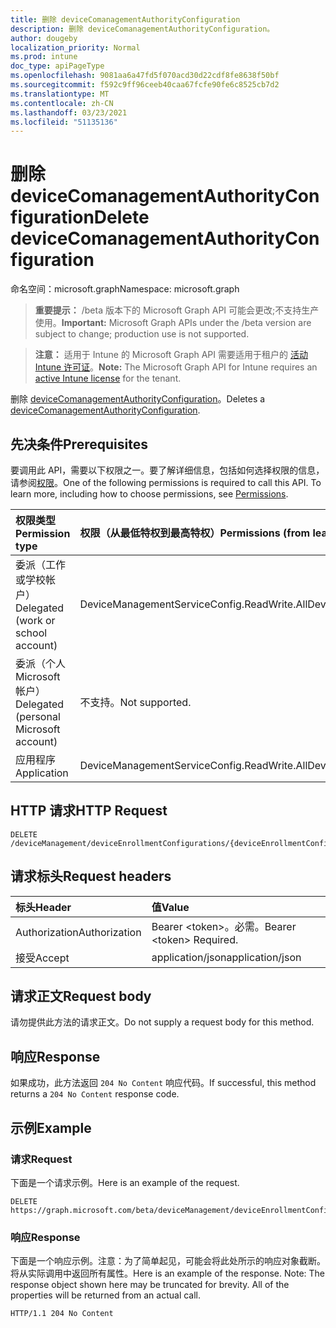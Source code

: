 ```yaml
---
title: 删除 deviceComanagementAuthorityConfiguration
description: 删除 deviceComanagementAuthorityConfiguration。
author: dougeby
localization_priority: Normal
ms.prod: intune
doc_type: apiPageType
ms.openlocfilehash: 9081aa6a47fd5f070acd30d22cdf8fe8638f50bf
ms.sourcegitcommit: f592c9ff96ceeb40caa67fcfe90fe6c8525cb7d2
ms.translationtype: MT
ms.contentlocale: zh-CN
ms.lasthandoff: 03/23/2021
ms.locfileid: "51135136"
---
```

# <a name="delete-devicecomanagementauthorityconfiguration"></a><span data-ttu-id="56314-103">删除 deviceComanagementAuthorityConfiguration</span><span class="sxs-lookup"><span data-stu-id="56314-103">Delete deviceComanagementAuthorityConfiguration</span></span>

<span data-ttu-id="56314-104">命名空间：microsoft.graph</span><span class="sxs-lookup"><span data-stu-id="56314-104">Namespace: microsoft.graph</span></span>

> <span data-ttu-id="56314-105">**重要提示：** /beta 版本下的 Microsoft Graph API 可能会更改;不支持生产使用。</span><span class="sxs-lookup"><span data-stu-id="56314-105">**Important:** Microsoft Graph APIs under the /beta version are subject to change; production use is not supported.</span></span>

> <span data-ttu-id="56314-106">**注意：** 适用于 Intune 的 Microsoft Graph API 需要适用于租户的 [活动 Intune 许可证](https://go.microsoft.com/fwlink/?linkid=839381)。</span><span class="sxs-lookup"><span data-stu-id="56314-106">**Note:** The Microsoft Graph API for Intune requires an [active Intune license](https://go.microsoft.com/fwlink/?linkid=839381) for the tenant.</span></span>

<span data-ttu-id="56314-107">删除 [deviceComanagementAuthorityConfiguration](../resources/intune-onboarding-devicecomanagementauthorityconfiguration.md)。</span><span class="sxs-lookup"><span data-stu-id="56314-107">Deletes a [deviceComanagementAuthorityConfiguration](../resources/intune-onboarding-devicecomanagementauthorityconfiguration.md).</span></span>

## <a name="prerequisites"></a><span data-ttu-id="56314-108">先决条件</span><span class="sxs-lookup"><span data-stu-id="56314-108">Prerequisites</span></span>
<span data-ttu-id="56314-p101">要调用此 API，需要以下权限之一。要了解详细信息，包括如何选择权限的信息，请参阅[权限](/graph/permissions-reference)。</span><span class="sxs-lookup"><span data-stu-id="56314-p101">One of the following permissions is required to call this API. To learn more, including how to choose permissions, see [Permissions](/graph/permissions-reference).</span></span>

|<span data-ttu-id="56314-111">权限类型</span><span class="sxs-lookup"><span data-stu-id="56314-111">Permission type</span></span>|<span data-ttu-id="56314-112">权限（从最低特权到最高特权）</span><span class="sxs-lookup"><span data-stu-id="56314-112">Permissions (from least to most privileged)</span></span>|
|:---|:---|
|<span data-ttu-id="56314-113">委派（工作或学校帐户）</span><span class="sxs-lookup"><span data-stu-id="56314-113">Delegated (work or school account)</span></span>|<span data-ttu-id="56314-114">DeviceManagementServiceConfig.ReadWrite.All</span><span class="sxs-lookup"><span data-stu-id="56314-114">DeviceManagementServiceConfig.ReadWrite.All</span></span>|
|<span data-ttu-id="56314-115">委派（个人 Microsoft 帐户）</span><span class="sxs-lookup"><span data-stu-id="56314-115">Delegated (personal Microsoft account)</span></span>|<span data-ttu-id="56314-116">不支持。</span><span class="sxs-lookup"><span data-stu-id="56314-116">Not supported.</span></span>|
|<span data-ttu-id="56314-117">应用程序</span><span class="sxs-lookup"><span data-stu-id="56314-117">Application</span></span>|<span data-ttu-id="56314-118">DeviceManagementServiceConfig.ReadWrite.All</span><span class="sxs-lookup"><span data-stu-id="56314-118">DeviceManagementServiceConfig.ReadWrite.All</span></span>|

## <a name="http-request"></a><span data-ttu-id="56314-119">HTTP 请求</span><span class="sxs-lookup"><span data-stu-id="56314-119">HTTP Request</span></span>
<!-- {
  "blockType": "ignored"
}
-->
``` http
DELETE /deviceManagement/deviceEnrollmentConfigurations/{deviceEnrollmentConfigurationId}
```

## <a name="request-headers"></a><span data-ttu-id="56314-120">请求标头</span><span class="sxs-lookup"><span data-stu-id="56314-120">Request headers</span></span>
|<span data-ttu-id="56314-121">标头</span><span class="sxs-lookup"><span data-stu-id="56314-121">Header</span></span>|<span data-ttu-id="56314-122">值</span><span class="sxs-lookup"><span data-stu-id="56314-122">Value</span></span>|
|:---|:---|
|<span data-ttu-id="56314-123">Authorization</span><span class="sxs-lookup"><span data-stu-id="56314-123">Authorization</span></span>|<span data-ttu-id="56314-124">Bearer &lt;token&gt;。必需。</span><span class="sxs-lookup"><span data-stu-id="56314-124">Bearer &lt;token&gt; Required.</span></span>|
|<span data-ttu-id="56314-125">接受</span><span class="sxs-lookup"><span data-stu-id="56314-125">Accept</span></span>|<span data-ttu-id="56314-126">application/json</span><span class="sxs-lookup"><span data-stu-id="56314-126">application/json</span></span>|

## <a name="request-body"></a><span data-ttu-id="56314-127">请求正文</span><span class="sxs-lookup"><span data-stu-id="56314-127">Request body</span></span>
<span data-ttu-id="56314-128">请勿提供此方法的请求正文。</span><span class="sxs-lookup"><span data-stu-id="56314-128">Do not supply a request body for this method.</span></span>

## <a name="response"></a><span data-ttu-id="56314-129">响应</span><span class="sxs-lookup"><span data-stu-id="56314-129">Response</span></span>
<span data-ttu-id="56314-130">如果成功，此方法返回 `204 No Content` 响应代码。</span><span class="sxs-lookup"><span data-stu-id="56314-130">If successful, this method returns a `204 No Content` response code.</span></span>

## <a name="example"></a><span data-ttu-id="56314-131">示例</span><span class="sxs-lookup"><span data-stu-id="56314-131">Example</span></span>

### <a name="request"></a><span data-ttu-id="56314-132">请求</span><span class="sxs-lookup"><span data-stu-id="56314-132">Request</span></span>
<span data-ttu-id="56314-133">下面是一个请求示例。</span><span class="sxs-lookup"><span data-stu-id="56314-133">Here is an example of the request.</span></span>
``` http
DELETE https://graph.microsoft.com/beta/deviceManagement/deviceEnrollmentConfigurations/{deviceEnrollmentConfigurationId}
```

### <a name="response"></a><span data-ttu-id="56314-134">响应</span><span class="sxs-lookup"><span data-stu-id="56314-134">Response</span></span>
<span data-ttu-id="56314-p102">下面是一个响应示例。注意：为了简单起见，可能会将此处所示的响应对象截断。将从实际调用中返回所有属性。</span><span class="sxs-lookup"><span data-stu-id="56314-p102">Here is an example of the response. Note: The response object shown here may be truncated for brevity. All of the properties will be returned from an actual call.</span></span>
``` http
HTTP/1.1 204 No Content
```




